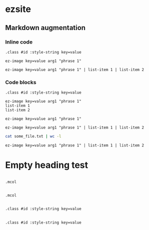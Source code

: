 # ezsite

## Markdown augmentation

### Inline code

`.class #id :style-string key=value`

`ez-image key=value arg1 "phrase 1"`

`ez-image key=value arg1 "phrase 1" | list-item 1 | list-item 2`

### Code blocks

```
.class #id :style-string key=value
```

```
ez-image key=value arg1 "phrase 1"
list-item 1
list-item 2
```

```
ez-image key=value arg1 "phrase 1"
```

```
ez-image key=value arg1 "phrase 1" | list-item 1 | list-item 2
```

```bash
cat some_file.txt | wc -l
```

```ezsite
ez-image key=value arg1 "phrase 1" | list-item 1 | list-item 2
```

# Empty heading test

##
`.mcol`

##

`.mcol`

##
```
.class #id :style-string key=value
```

##

```
.class #id :style-string key=value
```
